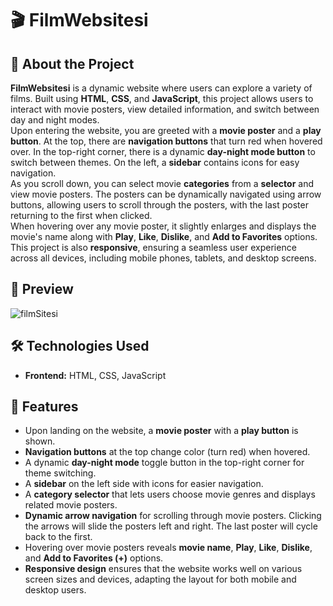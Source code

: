 # 🎬 FilmWebsitesi  

## 📌 About the Project  
**FilmWebsitesi** is a dynamic website where users can explore a variety of films. Built using **HTML**, **CSS**, and **JavaScript**, this project allows users to interact with movie posters, view detailed information, and switch between day and night modes.  
Upon entering the website, you are greeted with a **movie poster** and a **play button**. At the top, there are **navigation buttons** that turn red when hovered over. In the top-right corner, there is a dynamic **day-night mode button** to switch between themes. On the left, a **sidebar** contains icons for easy navigation.  
As you scroll down, you can select movie **categories** from a **selector** and view movie posters. The posters can be dynamically navigated using arrow buttons, allowing users to scroll through the posters, with the last poster returning to the first when clicked.  
When hovering over any movie poster, it slightly enlarges and displays the movie's name along with **Play**, **Like**, **Dislike**, and **Add to Favorites** options.  
This project is also **responsive**, ensuring a seamless user experience across all devices, including mobile phones, tablets, and desktop screens.  


## 🎥 Preview  

![filmSitesi](https://github.com/user-attachments/assets/be604650-74c4-4b39-849f-d7afff4306e5)


## 🛠️ Technologies Used  
- **Frontend:** HTML, CSS, JavaScript  


## 🚀 Features  
- Upon landing on the website, a **movie poster** with a **play button** is shown.  
- **Navigation buttons** at the top change color (turn red) when hovered.  
- A dynamic **day-night mode** toggle button in the top-right corner for theme switching.  
- A **sidebar** on the left side with icons for easier navigation.  
- A **category selector** that lets users choose movie genres and displays related movie posters.  
- **Dynamic arrow navigation** for scrolling through movie posters. Clicking the arrows will slide the posters left and right. The last poster will cycle back to the first.  
- Hovering over movie posters reveals **movie name**, **Play**, **Like**, **Dislike**, and **Add to Favorites (+)** options.  
- **Responsive design** ensures that the website works well on various screen sizes and devices, adapting the layout for both mobile and desktop users.  
